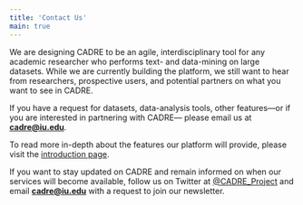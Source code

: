 ```yaml
---
title: 'Contact Us'
main: true
---
```


We are designing CADRE to be an agile, interdisciplinary tool for any academic researcher who performs text- and data-mining on large datasets. While we are currently building the platform, we still want to hear from researchers, prospective users, and potential partners on what you want to see in CADRE.

If you have a request for datasets, data-analysis tools, other features&mdash;or if you are interested in partnering with CADRE&mdash; please email us at **cadre@iu.edu**.

To read more in-depth about the features our platform will provide, please visit the [introduction page](https://cadre.iu.edu/website/grav/about-cadre/introduction).

If you want to stay updated on CADRE and remain informed on when our services will become available, follow us on Twitter at [@CADRE_Project](https://twitter.com/CADRE_Project) and email **cadre@iu.edu** with a request to join our newsletter.
<!--
<style>
    #username_field
    {
        position: absolute;
        left: -2000px;
        visibility: hidden;
    }
</style>

<form  id="the_form" action="./contact-us/process" method="POST" enctype="multipart/form-data">
<input type="text" id="username_field" name="username" placeholder="username">
<input type="hidden" value="general_contact" name="form_name">
<div class="row">
<div class="form-group col-md-6">
<label for="Requestor_Name">Name</label>
<input class="form-control" required="" type="text" id="Requestor_Name" name="Requestor_Name">
</div>
<div class="form-group col-md-6">
<label for="Requestor_Email">Email</label>
<input class="form-control" required="" type="email" id="Requestor_Email" name="Requestor_Email">
</div>
<div class="form-group col">
<label for="Question_or_Comment">Question or Comment</label>
<textarea class="form-control" required="" name="Question_or_Comment" id="Question_or_Comment"></textarea>
</div>
</div>
<!-- <div class="form-group col-md-12"><div class="g-recaptcha" data-sitekey="6LdmbkYUAAAAAJV2FXGecb3ASlBH2zv6WRwky4ed"><div style="width: 304px; height: 78px;"><div><iframe src="https://www.google.com/recaptcha/api2/anchor?ar=1&amp;k=6LdmbkYUAAAAAJV2FXGecb3ASlBH2zv6WRwky4ed&amp;co=aHR0cDovL2l1bmkuaXUuZWR1Ojgw&amp;hl=en&amp;v=v1563777128698&amp;size=normal&amp;cb=o6ohatmpiksg" role="presentation" name="a-r3sbmr4pu53k" scrolling="no" sandbox="allow-forms allow-popups allow-same-origin allow-scripts allow-top-navigation allow-modals allow-popups-to-escape-sandbox allow-storage-access-by-user-activation" width="304" height="78" frameborder="0"></iframe></div><textarea id="g-recaptcha-response" name="g-recaptcha-response" class="g-recaptcha-response" style="width: 250px; height: 40px; border: 1px solid rgb(193, 193, 193); margin: 10px 25px; padding: 0px; resize: none; display: none;"></textarea></div></div></div> -->
<!--
<div class="form-group col">
<input class="btn btn-primary" type="Submit" value="Submit Question or Comment">
</div>
</form>
-->
